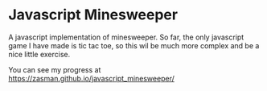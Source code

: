 # Javascript Minesweeper
A javascript implementation of minesweeper. So far, the only javascript game I have made is tic tac toe, 
so this wil be much more complex and be a nice little exercise.

You can see my progress at https://zasman.github.io/javascript_minesweeper/
